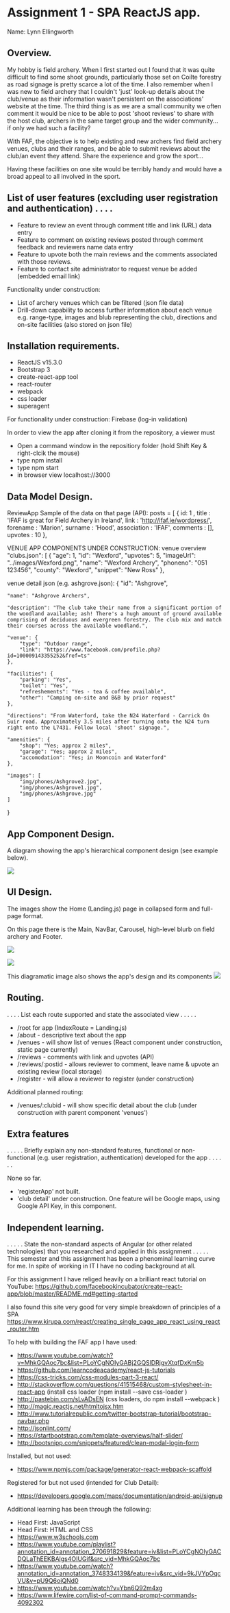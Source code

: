 # Assignment 1 - SPA ReactJS app.

Name: Lynn Ellingworth

## Overview.
My hobby is field archery. When I first started out I found that it was quite difficult to find some shoot grounds, particularly those set on Coilte forestry as road signage is pretty scarce a lot of the time. I also remember when I was new to field archery that I couldn't 'just' look-up details about the club/venue as their information wasn't persistent on the associations' website at the time. The third thing is as we are a small community we often comment it would be nice to be able to post 'shoot reviews' to share with the host club, archers in the same target group and the wider community... if only we had such a facility?

With FAF, the objective is to help existing and new archers find field archery venues, clubs and their ranges, and be able to submit reviews about the club/an event they attend. Share the experience and grow the sport...

Having these facilities on one site would be terribly handy and would have a broad appeal to all involved in the sport.


## List of user features (excluding user registration and authentication) . . . . 
 
 + Feature to review an event through comment title and link (URL) data entry
 + Feature to comment on existing reviews posted through comment feedback and reviewers name data entry
 + Feature to upvote both the main reviews and the comments associated with those reviews. 
 + Feature to contact site administrator to request venue be added (embedded email link)
 
 Functionality under construction:
 + List of archery venues which can be filtered (json file data)
 + Drill-down capability to access further information about each venue e.g. range-type, images and blub representing the club, directions and on-site facilities (also stored on json file)

## Installation requirements.
 + ReactJS v15.3.0
 + Bootstrap 3
 + create-react-app tool
 + react-router
 + webpack
 + css loader
 + superagent 

 For functionality under construction:
 Firebase (log-in validation)

In order to view the app after cloning it from the repository, a viewer must
 + Open a command window in the repositiory folder (hold Shift Key & right-clcik the mouse)
 + type npm install 
 + type npm start
 + in browser view localhost://3000

## Data Model Design.

ReviewApp 
Sample of the data on that page (API):
    posts = [
     {  id: 1 ,
        title : 'IFAF is great for Field Archery in Ireland',
        link : 'http://ifaf.ie/wordpress/',
        forename : 'Marion',
        surname : 'Hood',
        association : 'IFAF',
        comments : [],
        upvotes : 10
      },

VENUE APP COMPONENTS UNDER CONSTRUCTION:
venue overview "clubs.json":
[ 
    {
        "age": 1, 
        "id": "Wexford",
        "upvotes": 5, 
        "imageUrl": "../images/Wexford.png", 
        "name": "Wexford Archery",
        "phoneno": "051 123456", 
        "county": "Wexford",
        "snippet": "New Ross"
    }, 

venue detail json (e.g. ashgrove.json):
{
    "id": "Ashgrove",

    "name": "Ashgrove Archers",

    "description": "The club take their name from a significant portion of the woodland available; ash! There's a hugh amount of ground available comprising of deciduous and evergreen forestry. The club mix and match their courses across the available woodland.", 

    "venue": {
        "type": "Outdoor range", 
        "link": "https://www.facebook.com/profile.php?id=100009143355252&fref=ts"
    }, 

    "facilities": {
        "parking": "Yes", 
        "toilet": "Yes", 
        "refreshements": "Yes - tea & coffee available", 
        "other": "Camping on-site and B&B by prior request"
    },     

    "directions": "From Waterford, take the N24 Waterford - Carrick On Suir road. Approximately 3.5 miles after turning onto the N24 turn right onto the L7431. Follow local 'shoot' signage.", 

    "amenities": {
        "shop": "Yes; approx 2 miles", 
        "garage": "Yes; approx 2 miles", 
        "accomodation": "Yes; in Mooncoin and Waterford"
    }, 

    "images": [
        "img/phones/Ashgrove2.jpg",
        "img/phones/Ashgrove1.jpg", 
        "img/phones/Ashgrove.jpg" 
    ] 
}	  
	  

## App Component Design.

A diagram showing the app's hierarchical component design (see example below). 

![][image2]


## UI Design.
The images show the Home (Landing.js) page in collapsed form and full-page format.

On this page there is the Main, NavBar, Carousel, high-level blurb on field archery and Footer.
 
![][image3]

![][image4]

This diagramatic image also shows the app's design and its components
![][image1]

## Routing.
. . . . List each route supported and state the associated view . . . . . 

+ /root for app (IndexRoute = Landing.js)
+ /about - descriptive text about the app
+ /venues - will show list of venues (React component under construction, static page currently)
+ /reviews - comments with link and upvotes (API)
+ /reviews/:postid - allows reviewer to comment, leave name & upvote an existing review (local storage)
+ /register - will allow a reviewer to register (under construction)

Additional planned routing:
+ /venues/:clubid - will show specific detail about the club (under construction with parent component 'venues')


## Extra features

. . . . . Briefly explain any non-standard features, functional or non-functional (e.g. user registration, authentication) developed for the app . . . . . .  

None so far. 
+ 'registerApp' not built. 
+ 'club detail' under construction. One feature will be Google maps, using Google API Key, in this component.


## Independent learning.

. . . . . State the non-standard aspects of Angular (or other related technologies) that you researched and applied in this assignment . . . . .  
This semester and this assignment has been a phenominal learning curve for me. In spite of working in IT I have no coding background at all.

For this assignment I have religed heavily on a brilliant react tutorial on YouTube:
https://github.com/facebookincubator/create-react-app/blob/master/README.md#getting-started

I also found this site very good for very simple breakdown of principles of a SPA
https://www.kirupa.com/react/creating_single_page_app_react_using_react_router.htm

To help with building the FAF app I have used:
+ https://www.youtube.com/watch?v=MhkGQAoc7bc&list=PLoYCgNOIyGABj2GQSlDRjgvXtqfDxKm5b
+ https://github.com/learncodeacademy/react-js-tutorials
+ https://css-tricks.com/css-modules-part-3-react/
+ http://stackoverflow.com/questions/41515468/custom-stylesheet-in-react-app (install css loader (npm install --save css-loader )
+ http://pastebin.com/sLvADsEN (css loaders, do npm install --webpack )
+ http://magic.reactjs.net/htmltojsx.htm
+ http://www.tutorialrepublic.com/twitter-bootstrap-tutorial/bootstrap-navbar.php
+ http://jsonlint.com/
+ https://startbootstrap.com/template-overviews/half-slider/
+ http://bootsnipp.com/snippets/featured/clean-modal-login-form

Installed, but not used:
+ https://www.npmjs.com/package/generator-react-webpack-scaffold

Registered for but not used (intended for Club Detail):
+ https://developers.google.com/maps/documentation/android-api/signup

Additional learning has been through the following:
+ Head First: JavaScript
+ Head First: HTML and CSS
+ https://www.w3schools.com
+ https://www.youtube.com/playlist?annotation_id=annotation_270691829&feature=iv&list=PLoYCgNOIyGACDQLaThEEKBAlgs4OIUGif&src_vid=MhkGQAoc7bc
+ https://www.youtube.com/watch?annotation_id=annotation_3748334139&feature=iv&src_vid=9kJVYpOqcVU&v=pU9Q6oiQNd0
+ https://www.youtube.com/watch?v=Ybn6Q92m4xg
+ https://www.lifewire.com/list-of-command-prompt-commands-4092302


[image1]: ./Assignment1_Design.png
[image2]: ./Assignment1_Model.png
[image3]: ./Assignment1_Screen_Collapsed.png
[image4]: ./Assignment1_Screen_FullScreen.png

